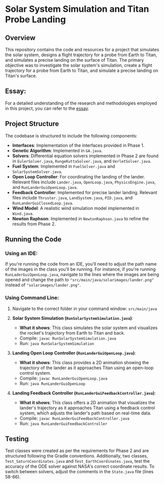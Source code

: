 # Solar System Simulation and Titan Probe Landing

## Overview
This repository contains the code and resources for a project that simulates the solar system, designs a flight trajectory for a probe from Earth to Titan, and simulates a precise landing on the surface of Titan. The primary objective was to investigate the solar system's simulation, create a flight trajectory for a probe from Earth to Titan, and simulate a precise landing on Titan's surface.

## Essay:
For a detailed understanding of the research and methodologies employed in this project, you can refer to the [essay](https://drive.google.com/file/d/1_NcuvtgqV6aWvxfHzRZZS8Jh8TDFelRb/view?usp=share_link).

## Project Structure
The codebase is structured to include the following components:

- **Interfaces**: Implementation of the interfaces provided in Phase 1.
- **Genetic Algorithm**: Implemented in `GA.java`.
- **Solvers**: Differential equation solvers implemented in Phase 2 are found in `EulerSolver.java`, `RungeKuttaSolver.java`, and `VerletSolver.java`.
- **Fuel System**: Implemented in `FuelSolver.java` and `SolarSystemSolver.java`.
- **Open Loop Controller**: For coordinating the landing of the lander. Relevant files include `Lander.java`, `OpenLoop.java`, `PhysicsEngine.java`, and `RunLanderGuiOpenLoop.java`.
- **Feedback Controller**: Implemented for precise lander landing. Relevant files include `Thruster.java`, `LandSystem.java`, `PID.java`, and `RunLanderGuiClosedLoop.java`.
- **Wind Model**: A realistic wind simulation model implemented in `Wind.java`.
- **Newton Raphson**: Implemented in `NewtonRaphson.java` to refine the results from Phase 2.

## Running the Code

### Using an IDE:
If you're running the code from an IDE, you'll need to adjust the path name of the images in the class you'll be running. For instance, if you're running `RunLaderGuiOpenLoop.java`, navigate to the lines where the images are being opened and change the path to `"src/main/java/solarimages/lander.png"` instead of `"solarimages/lander.png"`.

### Using Command Line:

1. Navigate to the correct folder in your command window: `src/main/java`

2. **Solar System Simulation (`RunSolarSystemSimulation.java`)**: 
   - **What it shows**: This class simulates the solar system and visualizes the rocket's trajectory from Earth to Titan and back.
   - Compile: `javac RunSolarSystemSimulation.java`
   - Run: `java RunSolarSystemSimulation`

3. **Landing Open Loop Controller (`RunLanderGuiOpenLoop.java`)**:
   - **What it shows**: This class provides a 2D animation showing the trajectory of the lander as it approaches Titan using an open-loop control system.
   - Compile: `javac RunLanderGuiOpenLoop.java`
   - Run: `java RunLanderGuiOpenLoop`

4. **Landing Feedback Controller (`RunLanderGuiFeedbackController.java`)**:
   - **What it shows**: This class offers a 2D animation that visualizes the lander's trajectory as it approaches Titan using a feedback control system, which adjusts the lander's path based on real-time data.
   - Compile: `javac RunLanderGuiFeedbackController.java`
   - Run: `java RunLanderGuiFeedbackController`

## Testing
Test classes were created as per the requirements for Phase 2 and are structured following the Gradle conventions. Additionally, two classes, `Test_SaturnCoordinates.java` and `Test_EarthCoordinates.java`, test the accuracy of the ODE solver against NASA's correct coordinate results. To switch between solvers, adjust the comments in the `State.java` file (lines 58-66).
